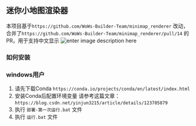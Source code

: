 ## 迷你小地图渲染器

本项目基于`https://github.com/WoWs-Builder-Team/minimap_renderer` 改动，合并了`https://github.com/WoWs-Builder-Team/minimap_renderer/pull/14` 的PR，用于支持中文显示
 ![enter image description here](images/minimap.gif)

### 如何安装

### windows用户
1. 请先下载Conda `https://conda.io/projects/conda/en/latest/index.html`
2. 安装Conda后配置环境变量 请参考这篇文章：`https://blog.csdn.net/yinjun3215/article/details/123705879`
3. 执行 `部署-第一次运行.bat` 文件
4. 执行 `运行.bat` 文件
